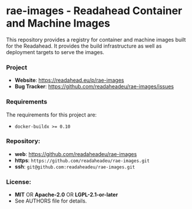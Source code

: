 # rae-images - Readahead Container and Machine Images

This repository provides a registry for container and machine images built
for the Readahead. It provides the build infrastructure as well as deployment
targets to serve the images.

### Project

 * **Website**: <https://readahead.eu/p/rae-images>
 * **Bug Tracker**: <https://github.com/readaheadeu/rae-images/issues>

### Requirements

The requirements for this project are:

 * `docker-buildx >= 0.10`

### Repository:

 - **web**:   <https://github.com/readaheadeu/rae-images>
 - **https**: `https://github.com/readaheadeu/rae-images.git`
 - **ssh**:   `git@github.com:readaheadeu/rae-images.git`

### License:

 - **MIT** OR **Apache-2.0** OR **LGPL-2.1-or-later**
 - See AUTHORS file for details.
